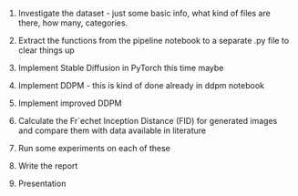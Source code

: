 1. Investigate the dataset - just some basic info, what kind of files are there, how many, categories.

2. Extract the functions from the pipeline notebook to a separate .py file to clear things up

3. Implement Stable Diffusion in PyTorch this time maybe

4. Implement DDPM - this is kind of done already in ddpm notebook

5. Implement improved DDPM

6. Calculate the Fr´echet Inception Distance (FID) for generated images and compare them with data available in literature

7. Run some experiments on each of these

8. Write the report

9. Presentation

